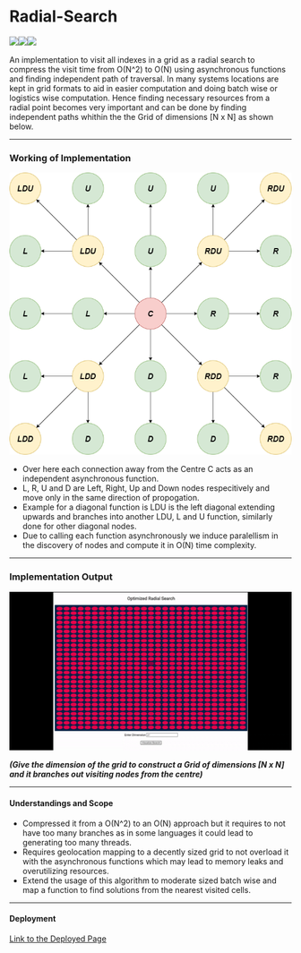 # Radial-Search

![](https://img.shields.io/badge/HTML5-E34F26?style=for-the-badge&logo=html5&logoColor=white)![](https://img.shields.io/badge/CSS3-1572B6?style=for-the-badge&logo=css3&logoColor=white)![](https://img.shields.io/badge/JavaScript-323330?style=for-the-badge&logo=javascript&logoColor=F7DF1E)

An implementation to visit all indexes in a grid as a radial search to compress the visit time from O(N^2) to O(N) using asynchronous functions and finding independent path of traversal. In many systems locations are kept in grid formats to aid in easier computation and doing batch wise or logistics wise computation. Hence finding necessary resources from a radial point becomes very important and can be done by finding independent paths whithin the the Grid of dimensions [N x N] as shown below.
- - - -
### Working of Implementation

![](RSImages/branching.png)

* Over here each connection away from the Centre C acts as an independent asynchronous function.
* L, R, U and D are Left, Right, Up and Down nodes respecitively and move only in the same direction of propogation.
* Example for a diagonal function is LDU is the left diagonal extending upwards and branches into another LDU, L and U function, similarly done for other diagonal nodes.
* Due to calling each function asynchronously we induce paralellism in the discovery of nodes and compute it in O(N) time complexity.
- - - -
### Implementation Output

![](RSImages/RadialSearch.gif)

***(Give the dimension of the grid to construct a Grid of dimensions [N x N] and it branches out visiting nodes from the centre)*** 
- - - -
#### Understandings and Scope

* Compressed it from a O(N^2) to an O(N) approach but it requires to not have too many branches as in some languages it could lead to generating too many threads.
* Requires geolocation mapping to a decently sized grid to not overload it with the asynchronous functions which may lead to memory leaks and overutilizing resources.
* Extend the usage of this algorithm to moderate sized batch wise and map a function to find solutions from the nearest visited cells.
- - - -
#### Deployment
[Link to the Deployed Page](https://aabhijitha.github.io/Radial-Search/Grid.html)
